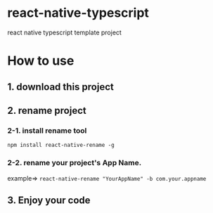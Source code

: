 # react-native-typescript
react native typescript template project

# How to use

## 1. download this project
## 2. rename project
### 2-1. install rename tool 
   `npm install react-native-rename -g`
### 2-2. rename your project's App Name.
   example=> `react-native-rename "YourAppName" -b com.your.appname`
   
## 3. Enjoy your code
